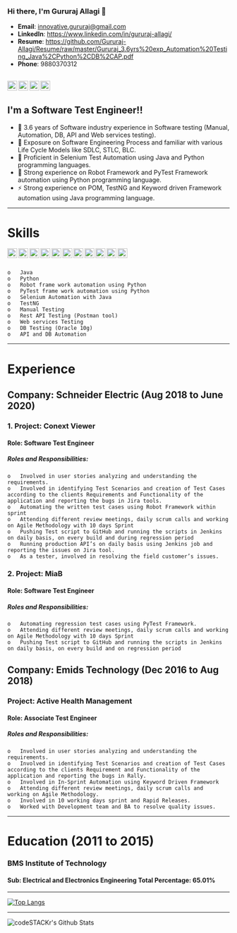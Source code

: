 ### Hi there, I'm Gururaj Allagi 👋
- **Email**: innovative.gururaj@gmail.com
- **LinkedIn**: https://www.linkedin.com/in/gururaj-allagi/
- **Resume**: https://github.com/Gururaj-Allagi/Resume/raw/master/Gururaj_3.6yrs%20exp_Automation%20Testing_Java%2CPython%2CDB%2CAP.pdf
- **Phone**: 9880370312

[<img align="left" alt="codeSTACKr.com" width="22px" src="https://cdn.jsdelivr.net/npm/simple-icons@3.3.0/icons/github.svg" />][website]
[<img align="left" alt="codeSTACKr | LinkedIn" width="22px" src="https://cdn.jsdelivr.net/npm/simple-icons@v3/icons/linkedin.svg" />][linkedin]
[<img align="left" alt="codeSTACKr | Instagram" width="22px" src="https://cdn.jsdelivr.net/npm/simple-icons@v3/icons/facebook.svg" />][fb]
[<img align="left" alt="codeSTACKr | Instagram" width="22px" src="https://cdn.jsdelivr.net/npm/simple-icons@v3/icons/instagram.svg" />][instagram]
</br>
---

## I'm a Software Test Engineer!! 
- 🔭 3.6  years of Software industry experience in Software testing (Manual, Automation, DB, API and Web services testing).
- 🌱 Exposure on Software Engineering Process and familiar with various Life Cycle Models like SDLC, STLC, BLC.
- 👯 Proficient in Selenium Test Automation using Java and Python programming languages.
- 🥅 Strong experience on Robot Framework and PyTest Framework automation using Python programming language.
- ⚡ Strong experience on POM, TestNG and Keyword driven Framework automation using Java programming language.

---

# Skills
[<img align="left" alt="codeSTACKr | Instagram" width="22px" src="https://cdn.jsdelivr.net/npm/simple-icons@3.3.0/icons/java.svg" />][website]
[<img align="left" alt="codeSTACKr | Instagram" width="22px" src="https://cdn.jsdelivr.net/npm/simple-icons@3.3.0/icons/python.svg" />][website]
[<img align="left" alt="codeSTACKr | Instagram" width="22px" src="https://cdn.jsdelivr.net/npm/simple-icons@3.3.0/icons/jenkins.svg" />][website]
[<img align="left" alt="codeSTACKr | Instagram" width="22px" src="https://cdn.jsdelivr.net/npm/simple-icons@3.3.0/icons/git.svg" />][website]
[<img align="left" alt="codeSTACKr | Instagram" width="22px" src="https://cdn.jsdelivr.net/npm/simple-icons@3.3.0/icons/javascript.svg" />][website]
[<img align="left" alt="codeSTACKr | Instagram" width="22px" src="https://cdn.jsdelivr.net/npm/simple-icons@3.3.0/icons/html5.svg" />][website]
[<img align="left" alt="codeSTACKr | Instagram" width="22px" src="https://cdn.jsdelivr.net/npm/simple-icons@3.3.0/icons/css3.svg" />][website]
[<img align="left" alt="codeSTACKr | Instagram" width="22px" src="https://cdn.jsdelivr.net/npm/simple-icons@3.3.0/icons/eclipseide.svg" />][website]
[<img align="left" alt="codeSTACKr | Instagram" width="22px" src="https://cdn.jsdelivr.net/npm/simple-icons@3.3.0/icons/jetbrains.svg" />][website]
[<img align="left" alt="codeSTACKr | Instagram" width="22px" src="https://cdn.jsdelivr.net/npm/simple-icons@3.3.0/icons/mysql.svg" />][website]
[<img align="left" alt="codeSTACKr | Instagram" width="22px" src="https://cdn.jsdelivr.net/npm/simple-icons@3.3.0/icons/react.svg" />][website]

</br>
</br>

    o	Java
    o	Python
    o	Robot frame work automation using Python
    o	PyTest frame work automation using Python
    o	Selenium Automation with Java
    o	TestNG 
    o	Manual Testing
    o	Rest API Testing (Postman tool)
    o	Web services Testing
    o	DB Testing (Oracle 10g)
    o	API and DB Automation

---

# Experience 

## Company: Schneider Electric (Aug 2018 to June 2020)

### 1.   Project: Conext Viewer
#### Role: Software Test Engineer  
#####   Roles and Responsibilities:
    o	Involved in user stories analyzing and understanding the requirements.
    o	Involved in identifying Test Scenarios and creation of Test Cases according to the clients Requirements and Functionality of the application and reporting the bugs in Jira tools.
    o	Automating the written test cases using Robot Framework within sprint
    o	Attending different review meetings, daily scrum calls and working on Agile Methodology with 10 days Sprint
    o	Pushing Test script to GitHub and running the scripts in Jenkins on daily basis, on every build and during regression period
    o	Running production API’s on daily basis using Jenkins job and reporting the issues on Jira tool.
    o	As a tester, involved in resolving the field customer’s issues.

### 2.  Project: MiaB
#### Role: Software Test Engineer
##### Roles and Responsibilities:
    o	Automating regression test cases using PyTest Framework.
    o	Attending different review meetings, daily scrum calls and working on Agile Methodology with 10 days Sprint
    o	Pushing Test script to GitHub and running the scripts in Jenkins on daily basis, on every build and on regression period

##  Company: Emids Technology (Dec 2016 to Aug 2018)

### Project: Active Health Management
#### Role: Associate Test Engineer 
##### Roles and Responsibilities:
    o	Involved in user stories analyzing and understanding the requirements.
    o	Involved in identifying Test Scenarios and creation of Test Cases according to the clients Requirement and Functionality of the application and reporting the bugs in Rally.
    o	Involved in In-Sprint Automation using Keyword Driven Framework
    o	Attending different review meetings, daily scrum calls and  working on Agile Methodology.
    o	Involved in 10 working days sprint and Rapid Releases.
    o	Worked with Development team and BA to resolve quality issues.

---

# Education (2011 to 2015)
### BMS Institute of Technology
#### Sub: Electrical and Electronics Engineering Total Percentage: 65.01%

---

[![Top Langs](https://github-readme-stats.vercel.app/api/top-langs/?username=anuraghazra&layout=compact)](https://github.com/Gururaj-Allagi/)

---

<img align="left" alt="codeSTACKr's Github Stats" src="https://github-readme-stats.vercel.app/api?username=Gururaj-Allagi&show_icons=true&hide_border=true" />


[website]: https://github.com/Gururaj-Allagi
[instagram]: https://instagram.com/gururaj_allagi
[linkedin]: https://linkedin.com/in/gururaj-allagi
[fb]: https://www.facebook.com/gururaj.allagi1/
